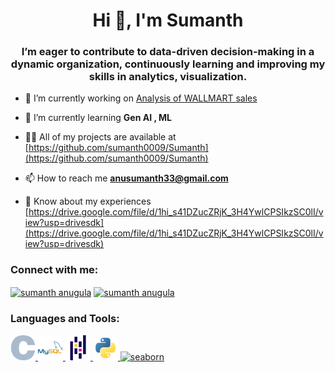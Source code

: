  <h1 align="center">Hi 👋, I'm Sumanth</h1>
<h3 align="center">I’m eager to contribute to data-driven decision-making in a dynamic organization, continuously learning and improving my skills in analytics, visualization.</h3>

- 🔭 I’m currently working on [Analysis of WALLMART sales](file:///C:/Users/souja/OneDrive/Desktop/DATA%20ANALYST/sumanth.htm)

- 🌱 I’m currently learning **Gen AI , ML**

- 👨‍💻 All of my projects are available at [https://github.com/sumanth0009/Sumanth](https://github.com/sumanth0009/Sumanth)

- 📫 How to reach me **anusumanth33@gmail.com**

- 📄 Know about my experiences [https://drive.google.com/file/d/1hi_s41DZucZRjK_3H4YwlCPSIkzSC0lI/view?usp=drivesdk](https://drive.google.com/file/d/1hi_s41DZucZRjK_3H4YwlCPSIkzSC0lI/view?usp=drivesdk)

<h3 align="left">Connect with me:</h3>
<p align="left">
<a href="https://linkedin.com/in/sumanth anugula" target="blank"><img align="center" src="https://raw.githubusercontent.com/rahuldkjain/github-profile-readme-generator/master/src/images/icons/Social/linked-in-alt.svg" alt="sumanth anugula" height="30" width="40" /></a>
<a href="https://fb.com/sumanth anugula" target="blank"><img align="center" src="https://raw.githubusercontent.com/rahuldkjain/github-profile-readme-generator/master/src/images/icons/Social/facebook.svg" alt="sumanth anugula" height="30" width="40" /></a>
</p>

<h3 align="left">Languages and Tools:</h3>
<p align="left"> <a href="https://www.cprogramming.com/" target="_blank" rel="noreferrer"> <img src="https://raw.githubusercontent.com/devicons/devicon/master/icons/c/c-original.svg" alt="c" width="40" height="40"/> </a> <a href="https://www.mysql.com/" target="_blank" rel="noreferrer"> <img src="https://raw.githubusercontent.com/devicons/devicon/master/icons/mysql/mysql-original-wordmark.svg" alt="mysql" width="40" height="40"/> </a> <a href="https://pandas.pydata.org/" target="_blank" rel="noreferrer"> <img src="https://raw.githubusercontent.com/devicons/devicon/2ae2a900d2f041da66e950e4d48052658d850630/icons/pandas/pandas-original.svg" alt="pandas" width="40" height="40"/> </a> <a href="https://www.python.org" target="_blank" rel="noreferrer"> <img src="https://raw.githubusercontent.com/devicons/devicon/master/icons/python/python-original.svg" alt="python" width="40" height="40"/> </a> <a href="https://seaborn.pydata.org/" target="_blank" rel="noreferrer"> <img src="https://seaborn.pydata.org/_images/logo-mark-lightbg.svg" alt="seaborn" width="40" height="40"/> </a> </p>

